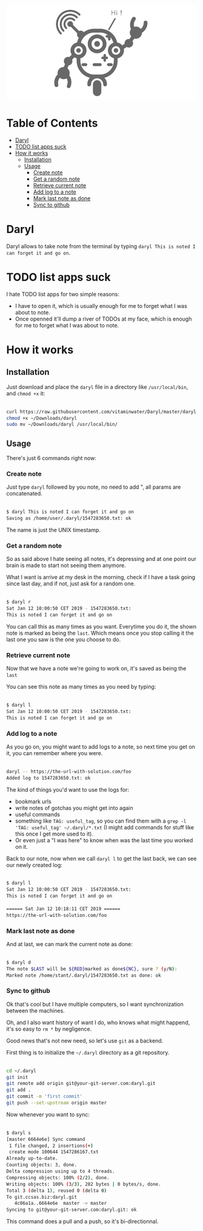 ![Daryl](assets/daryl.png?raw=true "Daryl")

Table of Contents
=================

   * [Daryl](#daryl)
   * [TODO list apps suck](#todo-list-apps-suck)
   * [How it works](#how-it-works)
      * [Installation](#installation)
      * [Usage](#usage)
         * [Create note](#create-note)
         * [Get a random note](#get-a-random-note)
         * [Retrieve current note](#retrieve-current-note)
         * [Add log to a note](#add-log-to-a-note)
         * [Mark last note as done](#mark-last-note-as-done)
         * [Sync to github](#sync-to-github)

# Daryl

Daryl allows to take note from the terminal by typing `daryl This is noted I can forget it and go on`.

# TODO list apps suck

I hate TODO list apps for two simple reasons:
- I have to open it, which is usually enough for me to forget what I was about to note.
- Once openned it'll dump a river of TODOs at my face, which is enough for me to forget what I was about to note.

# How it works

## Installation

Just download and place the `daryl` file in a directory like `/usr/local/bin`, and `chmod +x` it:

```sh

curl https://raw.githubusercontent.com/vitaminwater/Daryl/master/daryl -o ~/Downloads/daryl
chmod +x ~/Downloads/daryl
sudo mv ~/Downloads/daryl /usr/local/bin/

```

## Usage

There's just 6 commands right now:

### Create note

Just type `daryl` followed by you note, no need to add ", all params are concatenated.

```sh

$ daryl This is noted I can forget it and go on
Saving as /home/user/.daryl/1547283650.txt: ok

```

The name is just the UNIX timestamp.

### Get a random note

So as said above I hate seeing all notes, it's depressing and at one point our brain is made to start not seeing them anymore.

What I want is arrive at my desk in the morning, check if I have a task going since last day, and if not, just ask for a random one.

```sh

$ daryl r
Sat Jan 12 10:00:50 CET 2019 - 1547283650.txt:
This is noted I can forget it and go on

```

You can call this as many times as you want. Everytime you do it, the shown note is marked as being the `last`. Which means once you stop calling it the last one you saw is the one you choose to do.

### Retrieve current note

Now that we have a note we're going to work on, it's saved as being the `last`

You can see this note as many times as you need by typing:

```sh

$ daryl l
Sat Jan 12 10:00:50 CET 2019 - 1547283650.txt:
This is noted I can forget it and go on

```

### Add log to a note

As you go on, you might want to add logs to a note, so next time you get on it, you can remember where you were.

```sh

daryl -- https://the-url-with-solution.com/foo
Added log to 1547283650.txt: ok

```

The kind of things you'd want to use the logs for:
- bookmark urls
- write notes of gotchas you might get into again
- useful commands
- something like `TAG: useful_tag`, so you can find them with a `grep -l 'TAG: useful_tag' ~/.daryl/*.txt` (I might add commands for stuff like this once I get more used to it).
- Or even just a "I was here" to know when was the last time you worked on it.

Back to our note, now when we call `daryl l` to get the last back, we can see our newly created log:

```sh

$ daryl l
Sat Jan 12 10:00:50 CET 2019 - 1547283650.txt:
This is noted I can forget it and go on

====== Sat Jan 12 10:18:11 CET 2019 ======
https://the-url-with-solution.com/foo

```

### Mark last note as done

And at last, we can mark the current note as done:

```sh

$ daryl d
The note $LAST will be ${RED}marked as done${NC}, sure ? (y/N): 
Marked note /home/stant/.daryl/1547283650.txt as done: ok

```

### Sync to github

Ok that's cool but I have multiple computers, so I want synchronization between the machines.

Oh, and I also want history of want I do, who knows what might happend, it's so easy to `rm *` by negligence.

Good news that's not new need, so let's use `git` as a backend.

First thing is to initialize the `~/.daryl` directory as a git repository.

```sh

cd ~/.daryl
git init
git remote add origin git@your-git-server.com:daryl.git
git add .
git commit -m 'first commit'
git push --set-upstream origin master

```

Now whenever you want to sync:

```sh

$ daryl s
[master 6664e6e] Sync command
 1 file changed, 2 insertions(+)
 create mode 100644 1547286167.txt
Already up-to-date.
Counting objects: 3, done.
Delta compression using up to 4 threads.
Compressing objects: 100% (2/2), done.
Writing objects: 100% (3/3), 282 bytes | 0 bytes/s, done.
Total 3 (delta 1), reused 0 (delta 0)
To git.ccsas.biz:daryl.git
   4c06a1a..6664e6e  master -> master
Syncing to git@your-git-server.com:daryl.git: ok

```

This command does a pull and a push, so it's bi-directionnal.
